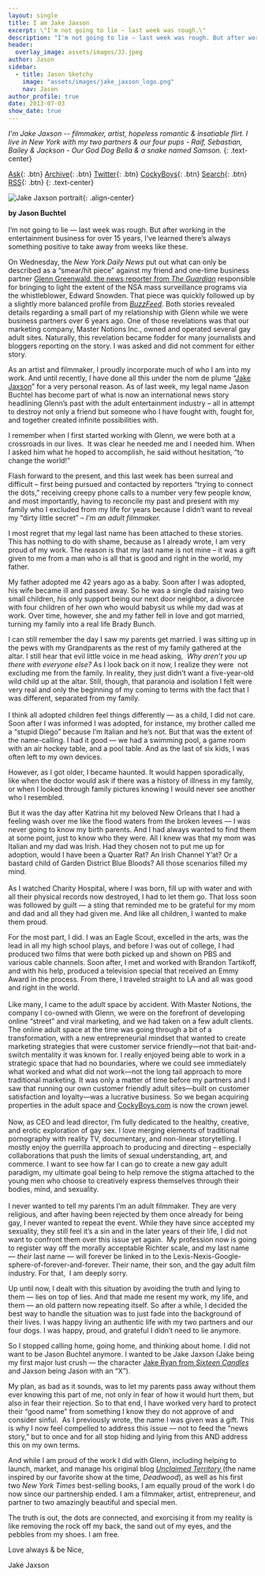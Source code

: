 ```yaml
---
layout: single
title: I am Jake Jaxson
excerpt: \"I'm not going to lie — last week was rough.\"
description: "I'm not going to lie — last week was rough. But after working in the entertainment business for over 15 years, I’ve learned there's always something positive to take away from weeks..."
header:
  overlay_image: assets/images/JJ.jpeg
author: Jason
sidebar:
  - title: Jason Sketchy
    image: "assets/images/jake_jaxson_logo.png"
    nav: Jason
author_profile: true
date: 2013-07-03
show_date: true
---
```





_I'm Jake Jaxson -- filmmaker, artist, hopeless romantic &amp; insatiable flirt.
I live in New York with my two partners &amp; our four pups - Raif, Sebastian, Bailey &amp; Jackson -
Our God Dog Bella &amp; a snake named Samson._
{: .text-center}
           
[Ask]("https://web.archive.org/web/20130904130429/http://www.jakejaxson.com/ask"){: .btn} 
[Archive]("https://web.archive.org/web/20130904130429/http://www.jakejaxson.com/archive"){: .btn}
[Twitter]("https://web.archive.org/web/20130904130429/http://twitter.com/cockyboys"){: .btn}
[CockyBoys]("https://web.archive.org/web/20130904130429/http://signup.cockyboys.com/track/[[MzAwMDE5MS4yNC4xLjcuMS4wLjAuMC4w"){: .btn}
[Search]("javascript:;"){: .btn}
[RSS]("https://web.archive.org/web/20130904130429/http://www.jakejaxson.com/rss"){: .btn}
{: .text-center}



![Jake Jaxson portrait](/asssets/images/jj.jpg){: .align-center}

<p class="MsoNormal"><span><strong>by Jason Buchtel</strong><br/><br/> I&#8217;m not going to lie &#8212; last week was rough. But after working in the entertainment business for over 15 years, I’ve learned there’s always something positive to take away from weeks like these. </span><span></span></p>
<p class="MsoNormal"><span><span class="aBn"><span class="aQJ">On Wednesday</span></span>, the <em>New York Daily News</em> put out what can only be described as a “smear/hit piece” against my friend and one-time business partner <a href="https://web.archive.org/web/20130904130429/http://www.guardian.co.uk/profile/glenn-greenwald" target="_blank">Glenn Greenwald, the news reporter from <em>The Guardian</em></a> responsible for bringing to light the extent of the NSA mass surveillance programs via the whistleblower, Edward Snowden. That piece was quickly followed up by a slightly more balanced profile from <a href="https://web.archive.org/web/20130904130429/http://www.buzzfeed.com/jtes/how-glenn-greenwald-became-glenn-greenwald" target="_blank"><em>BuzzFeed</em></a>. Both stories revealed details regarding a small part of my relationship with Glenn while we were business partners over 6 years ago. One of those revelations was that our marketing company, Master Notions Inc., owned and operated several gay adult sites. Naturally, this revelation became fodder for many journalists and bloggers reporting on the story.</span><span> I was asked and did not comment for either story. <br/></span></p>
<p class="MsoNormal"><span>As an artist and filmmaker, I proudly incorporate much of who I am into my work. And until recently, I have done all this under the nom de plume “<a href="https://web.archive.org/web/20130904130429/http://jakejaxson.com/" target="_blank">Jake Jaxson</a>” for a very personal reason. As of last week, my legal name Jason Buchtel has become part of what is now an international news story headlining Glenn’s past with the adult entertainment industry – all in attempt to destroy not only a friend but someone who I have fought with, fought for, and together created infinite possibilities with.</span><span></span></p>
<p class="MsoNormal">I remember when I first started working with Glenn, we were both at a crossroads in our lives.  It was clear he needed me and I needed him. When I asked him what he hoped to accomplish, he said without hesitation, “to change the world!” </p>
<p>Flash forward to the present, and this last week has been surreal and difficult – first being pursued and contacted by reporters “trying to connect the dots,” receiving creepy phone calls to a number very few people know, and most importantly, having to reconcile my past and present with my family who I excluded from my life for years because I didn’t want to reveal my &#8220;dirty little secret&#8221; – <em>I’m an adult filmmaker.</em><span></span></p>
<div class="im">
<p class="MsoNormal"><span>I most regret that my legal last name has been attached to these stories. This has nothing to do with shame, because as I already wrote, I am very proud of my work. The reason is that my last name is not mine – it was a gift given to me from a man who is all that is good and right in the world, my father.</span><span></span></p>
<p class="MsoNormal"><span></span><span>My father adopted me 42 years ago as a baby. Soon after I was adopted, his wife became ill and passed away. So he was a single dad raising two small children, his only support being our next door neighbor, a divorcée with four children of her own who would babysit us while my dad was at work. Over time, however, she and my father fell in love and got married, turning my family into a real life Brady Bunch.</span><span></span></p>
<p class="MsoNormal"><span></span><span>I can still remember the day I saw my parents get married. I was sitting up in the pews with my Grandparents as the rest of my family gathered at the altar. I still hear that evil little voice in me head asking,  <em>Why aren’t you up there with everyone else?</em> As I look back on it now, I realize they were  not excluding me from the family. In reality, they just didn’t want a five-year-old wild child up at the altar. Still, though, that paranoia and isolation I felt were very real and only the beginning of my coming to terms with the fact that I was different, separated from my family.<br/><br/> I think all adopted children feel things differently &#8212; as a child, I did not care. Soon after I was informed I was adopted, for instance, my brother called me a “stupid Diego” because I’m Italian and he’s not. But that was the extent of the name-calling. I had it good &#8212; we had a swimming pool, a game room with an air hockey table, and a pool table. And as the last of six kids, I was often left to my own devices.</span><span></span></p>
<p class="MsoNormal"><span>However, as I got older, I became haunted. It would happen sporadically, like when the doctor would ask if there was a history of illness in my family, or when I looked through family pictures knowing I would never see another who I resembled.</span><span></span></p>
<p class="MsoNormal"><span>But it was the day after Katrina hit my beloved New Orleans that I had a feeling wash over me like the flood waters from the broken levees &#8212; I was never going to know my birth parents. And I had always wanted to find them at some point, just to know who they were. All I knew was that my mom was Italian and my dad was Irish. Had they chosen not to put me up for adoption, would I have been a Quarter Rat? An Irish Channel Y&#8217;at? Or a bastard child of Garden District Blue Bloods? All those scenarios filled my mind.<br/><br/> As I watched Charity Hospital, where I was born, fill up with water and with all their physical records now destroyed, I had to let them go. That loss soon was followed by guilt &#8212; a sting that reminded me to be grateful for my mom and dad and all they had given me. And like all children, I wanted to make them proud. </span><span></span></p>
</div>
<p class="MsoNormal"><span>For the most part, I did. I was an Eagle Scout, excelled in the arts, was the lead in all my high school plays, and before I was out of college, I had produced two films that were both picked up and shown on PBS and various cable channels. Soon after, I met and worked with Brandon Tartikoff, and with his help, produced a television special that received an Emmy Award in the process. From there, I traveled straight to LA and all was good and right in the world.<br/></span><span><br/> Like many, I came to the adult space by accident. With Master Notions, the company I co-owned with Glenn, we were on the forefront of developing online &#8220;street&#8221; and viral marketing, and we had taken on a few adult clients. The online adult space at the time was going through a bit of a transformation, with a new entrepreneurial mindset that wanted to create marketing strategies that were customer service friendly—not that bait-and-switch mentality it was known for. I really enjoyed being able to work in a strategic space that had no boundaries, where we could see immediately what worked and what did not work—not the long tail approach to more traditional marketing. It was only a matter of time before my partners and I saw that running our own customer friendly adult sites—built on customer satisfaction and loyalty—was a lucrative business. So we began acquiring properties in the adult space and <a href="https://cockyboys.com/" target="_blank">CockyBoys.com</a> is now the crown jewel.<br/><strong><br/></strong><span>Now, as CEO and lead director, I&#8217;m fully dedicated to the healthy, creative, and erotic exploration of gay sex. I love merging elements of traditional pornography with reality TV, documentary, and non-linear storytelling. I mostly enjoy the guerrilla approach to producing and directing – especially collaborations that push the limits of sexual understanding, art, and commerce. I want to see how far I can go to create a new gay adult paradigm, my ultimate goal being to help remove the stigma attached to the young men who choose to creatively express themselves through their bodies, mind, and sexuality.</span><span><br/><br/> I never wanted to tell my parents I’m an adult filmmaker. They are very religious, and after having been rejected by them once already for being gay, I never wanted to repeat the event. While they have since accepted my sexuality, they still feel it&#8217;s a sin and in the later years of their life, I did not want to confront them over this issue yet again.  My profession now is going to register way off the morally acceptable Richter scale, and my last name &#8212; <em>their </em>last name &#8212; will forever be linked in to the Lexis-Nexis-Google-sphere-of-forever-and-forever. Their name, their son, and the gay adult film industry. For that,  I am deeply sorry. </span></span><span></span></p>
<p class="MsoNormal"><span>Up until now, I dealt with this situation by avoiding the truth and lying to them &#8212; lies on top of lies. And that made me resent my work, my life, and them &#8212; an old pattern now repeating itself. So after a while, I decided the best way to handle the situation was to just fade into the background of their lives. I was happy living an authentic life with my two partners and our four dogs. I was happy, proud, and grateful I didn’t need to lie anymore.</span></p>
<p class="MsoNormal"><span>So I stopped calling home, going home, and thinking about home. I did not want to be Jason Buchtel anymore. I wanted to be Jake Jaxson (Jake being my first major lust crush &#8212; the character <a href="https://www.google.com/search?q=jake+ryan+sixteen+candles&amp;tbm=isch" target="_blank">Jake Ryan from <em>Sixteen Candles </em></a>and Jaxson being Jason with an “X”). </span><span></span></p>
<div class="im">
<p class="MsoNormal"><span>My plan, as bad as it sounds, was to let my parents pass away without them ever knowing this part of me, not only in fear of how it would hurt them, but also in fear their rejection. So to that end, I have worked very hard to protect their “good name” from something I know they do not approve of and consider sinful.  As I previously wrote, the name I was given was a gift. This is why I now feel compelled to address this issue &#8212; not to feed the “news story,” but to once and for all stop hiding and lying from this AND address this on my own terms. </span><span></span></p>
</div>
<p class="MsoNormal"><span>And while I am proud of the work I did with Glenn, including helping to launch, market, and manage his original blog <a href="http://glenngreenwald.blogspot.com/" target="_blank"><em>Unclaimed Territory </em></a>(the name inspired by our favorite show at the time, <em>Deadwood</em>), as well as his first two <em>New York Times</em> best-selling books, I am equally proud of the work I do now since our partnership ended. I am a filmmaker, artist, entrepreneur, and partner to two amazingly beautiful and special men. </span><span></span></p>
<p class="MsoNormal"><span>The truth is out, the dots are connected, and exorcising it from my reality is like removing the rock off my back, the sand out of my eyes, and the pebbles from my shoes. </span><span>I am free.</span><span></span></p>
<p class="MsoNormal"><span>Love always &amp; be Nice, <br/></span></p>
<p class="MsoNormal"><span>Jake Jaxson<br/></span></p>
<p class="MsoNormal"><span> </span></p>
